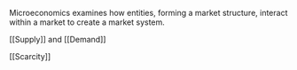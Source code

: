 Microeconomics examines how entities, forming a market structure, interact within a market to create a market system.


[[Supply]] and [[Demand]]

[[Scarcity]]